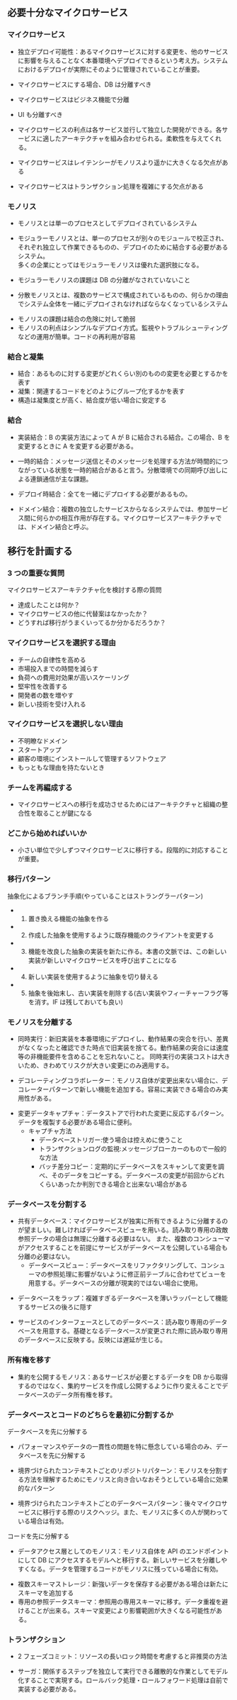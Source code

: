 ## 必要十分なマイクロサービス

### マイクロサービス

- 独立デプロイ可能性：あるマイクロサービスに対する変更を、他のサービスに影響を与えることなく本番環境へデプロイできるという考え方。システムにおけるデプロイが実際にそのように管理されていることが重要。

* マイクロサービスにする場合、DB は分離すべき

* マイクロサービスはビジネス機能で分離
* UI も分離すべき
* マイクロサービスの利点は各サービス並行して独立した開発ができる。各サービスに適したアーキテクチャを組み合わせられる。柔軟性を与えてくれる。
* マイクロサービスはレイテンシーがモノリスより遥かに大きくなる欠点がある
* マイクロサービスはトランザクション処理を複雑にする欠点がある

### モノリス

- モノリスとは単一のプロセスとしてデプロイされているシステム
- モジュラーモノリスとは、単一のプロセスが別々のモジュールで校正され、それぞれ独立して作業できるものの、デプロイのために結合する必要があるシステム。  
  多くの企業にとってはモジュラーモノリスは優れた選択肢になる。
- モジュラーモノリスの課題は DB の分離がなされていないこと

- 分散モノリスとは、複数のサービスで構成されているものの、何らかの理由でシステム全体を一緒にデプロイされなければならなくなっているシステム

* モノリスの課題は結合の危険に対して脆弱
* モノリスの利点はシンプルなデプロイ方式。監視やトラブルシューティングなどの運用が簡単。コードの再利用が容易

### 結合と凝集

- 結合：あるものに対する変更がどれくらい別のものの変更を必要とするかを表す
- 凝集：関連するコードをどのようにグループ化するかを表す
- 構造は凝集度とが高く、結合度が低い場合に安定する

### 結合

- 実装結合：B の実装方法によって A が B に結合される結合。この場合、B を変更するときに A を変更する必要がある。

* 一時的結合：メッセージ送信とそのメッセージを処理する方法が時間的につながっている状態を一時的結合があると言う。分散環境での同期呼び出しによる連鎖通信が主な課題。

* デプロイ時結合：全てを一緒にデプロイする必要があるもの。
* ドメイン結合：複数の独立したサービスからなるシステムでは、参加サービス間に何らかの相互作用が存在する。マイクロサービスアーキテクチャでは、ドメイン結合と呼ぶ。

## 移行を計画する

### 3 つの重要な質問

マイクロサービスアーキテクチャ化を検討する際の質問

- 達成したことは何か？
- マイクロサービスの他に代替案はなかったか？
- どうすれば移行がうまくいってるか分かるだろうか？

### マイクロサービスを選択する理由

- チームの自律性を高める
- 市場投入までの時間を減らす
- 負荷への費用対効果が高いスケーリング
- 堅牢性を改善する
- 開発者の数を増やす
- 新しい技術を受け入れる

### マイクロサービスを選択しない理由

- 不明瞭なドメイン
- スタートアップ
- 顧客の環境にインストールして管理するソフトウェア
- もっともな理由を持たないとき

### チームを再編成する

- マイクロサービスへの移行を成功させるためにはアーキテクチャと組織の整合性を取ることが鍵になる

### どこから始めればいいか

- 小さい単位で少しずつマイクロサービスに移行する。段階的に対応することが重要。

### 移行パターン

抽象化によるブランチ手順(やっていることはストラングラーパターン)

- 1. 置き換える機能の抽象を作る
- 2. 作成した抽象を使用するように既存機能のクライアントを変更する
- 3. 機能を改良した抽象の実装を新たに作る。本書の文脈では、この新しい実装が新しいマイクロサービスを呼び出すことになる
- 4. 新しい実装を使用するように抽象を切り替える
- 5. 抽象を後始末し、古い実装を削除する(古い実装やフィーチャーフラグ等を消す。IF は残しておいても良い)

### モノリスを分離する

- 同時実行：新旧実装を本番環境にデプロイし、動作結果の突合を行い、差異がなくなったと確認できた時点で旧実装を捨てる。動作結果の突合には速度等の非機能要件を含めることを忘れないこと。
  同時実行の実装コストは大きいため、きわめてリスクが大きい変更にのみ適用する。

- デコレーティングコラボレーター：モノリス自体が変更出来ない場合に、デコレーターパターンで新しい機能を追加する。容易に実装できる場合のみ実用性がある。

* 変更データキャプチャ：データストアで行われた変更に反応するパターン。データを複製する必要がある場合に便利。
  - キャプチャ方法
    - データベーストリガー:使う場合は控えめに使うこと
    - トランザクションログの監視:メッセージブローカーのもので一般的な方法
    - バッチ差分コピー：定期的にデータベースをスキャンして変更を調べ、そのデータをコピーする。データベースの変更が前回からどれくらいあったか判別できる場合と出来ない場合がある

### データベースを分割する

- 共有データベース：マイクロサービスが独実に所有できるように分離するのが望ましい。難しければデータベースビューを用いる。読み取り専用の政敵参照データの場合は無理に分離する必要はない。
  また、複数のコンシューマがアクセスすることを前提にサービスがデータベースを公開している場合も分離の必要はない。
  - データベースビュー：データベースをリファクタリングして、コンシューマの参照処理に影響がないように修正前テーブルに合わせてビューを用意する。データベースの分離が現実的ではない場合に使用。

* データベースをラップ：複雑すぎるデータベースを薄いラッパーとして機能するサービスの後ろに隠す

* サービスのインターフェースとしてのデータベース：読み取り専用のデータベースを用意する。基礎となるデータベースが変更された際に読み取り専用のデータベースに反映する。反映には遅延が生じる。

### 所有権を移す

- 集約を公開するモノリス：あるサービスが必要とするデータを DB から取得するのではなく、集約サービスを作成し公開するように作り変えることでデータベースのデータ所有権を移す。

### データベースとコードのどちらを最初に分割するか

データベースを先に分解する

- パフォーマンスやデータの一貫性の問題を特に懸念している場合のみ、データベースを先に分解する

- 境界づけられたコンテキストごとのリポジトリパターン：モノリスを分割する方法を理解するためにモノリスと向き合いなおそうとしている場合に効果的なパターン

- 境界づけられたコンテキストごとのデータベースパターン：後々マイクロサービスに移行する際のリスクヘッジ。また、モノリスに多くの人が関わっている場合は有効。

コードを先に分解する

- データアクセス層としてのモノリス：モノリス自体を API のエンドポイントにして DB にアクセスするモデルへと移行する。新しいサービスを分離しやすくなる。データを管理するコードがモノリスに残っている場合に有効。

* 複数スキーマストレージ：新強いデータを保存する必要がある場合は新たにスキーマを追加する
* 専用の参照データスキーマ：参照用の専用スキーマに移す。データ重複を避けることが出来る。スキーマ変更により影響範囲が大きくなる可能性がある。

### トランザクション

- 2 フェーズコミット：リソースの長いロック時間を考慮すると非推奨の方法

* サーガ：関係するステップを独立して実行できる離散的な作業としてモデル化することで実現する。ロールバック処理・ロールフォワード処理は自前で実装する必要がある。
